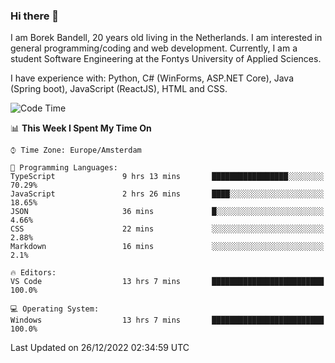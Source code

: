 ### Hi there 👋

I am Borek Bandell, 20 years old living in the Netherlands. I am interested in general programming/coding and web development. Currently, I am a student Software Engineering at the Fontys University of Applied Sciences.

I have experience with: Python, C# (WinForms, ASP.NET Core), Java (Spring boot), JavaScript (ReactJS), HTML and CSS.

<!--START_SECTION:waka-->
![Code Time](http://img.shields.io/badge/Code%20Time-327%20hrs%2017%20mins-blue)

📊 **This Week I Spent My Time On** 

```text
⌚︎ Time Zone: Europe/Amsterdam

💬 Programming Languages: 
TypeScript               9 hrs 13 mins       █████████████████░░░░░░░░   70.29% 
JavaScript               2 hrs 26 mins       ████░░░░░░░░░░░░░░░░░░░░░   18.65% 
JSON                     36 mins             █░░░░░░░░░░░░░░░░░░░░░░░░   4.66% 
CSS                      22 mins             ░░░░░░░░░░░░░░░░░░░░░░░░░   2.88% 
Markdown                 16 mins             ░░░░░░░░░░░░░░░░░░░░░░░░░   2.1%

🔥 Editors: 
VS Code                  13 hrs 7 mins       █████████████████████████   100.0%

💻 Operating System: 
Windows                  13 hrs 7 mins       █████████████████████████   100.0%

```


 Last Updated on 26/12/2022 02:34:59 UTC
<!--END_SECTION:waka-->

<!--**tcBorek2002/tcBorek2002** is a ✨ _special_ ✨ repository because its `README.md` (this file) appears on your GitHub profile.

Here are some ideas to get you started:

- 🔭 I’m currently working on ...
- 🌱 I’m currently learning ...
- 👯 I’m looking to collaborate on ...
- 🤔 I’m looking for help with ...
- 💬 Ask me about ...
- 📫 How to reach me: ...
- 😄 Pronouns: ...
- ⚡ Fun fact: ...
-->
